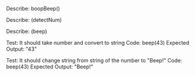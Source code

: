 Describe: boopBeep()

  <!-- Test: "It should return an array of of the input string"
  Code: boopBeep("3 4 5 10 20");
  Expected Output: ["3", "4", "5", "10", "20"] -->
  
  <!-- Test: "It should convert input string into a number"
  Code: boopBeep("10")
  Expected Output: [10] -->

  <!-- Test: "It should return an array starting at 0 that incriments up to input number"
  Code: boopBeep("10")
  Expected Output: [0, 1, 2, 3, 4, 5, 6, 7, 8, 9, 10] -->

Describe: (detectNum)

  <!-- Test: "It should return a multiple digit number as an array of the two digits split apart"
  Code: detectNum(10)
  Expected Output: [1, 0] -->

  <!-- Test: "It should detect if one of the split digits is a 3"
  Code: detectNum(30)
  Expected Output: true  -->

  <!-- Test: "It should detect if one of the split digits is a 2"
  Code: detectNum(102)
  Expected Output: true -->
  
  <!-- Test: "It should detect if one of the split digits is a 1"
  Code: detectNum(401)
  Expected Output: true   -->

  <!-- Test: "It should combine split digit back into whole number"
  Code: detectNum(203)
  Expected Output: 203 -->

  Describe: (beep)

  Test: It should take number and convert to string
  Code: beep(43)
  Expected Output: "43"

  Test: It should change string from string of the number to "Beep!"
  Code: beep(43)
  Expected Output: "Beep!"